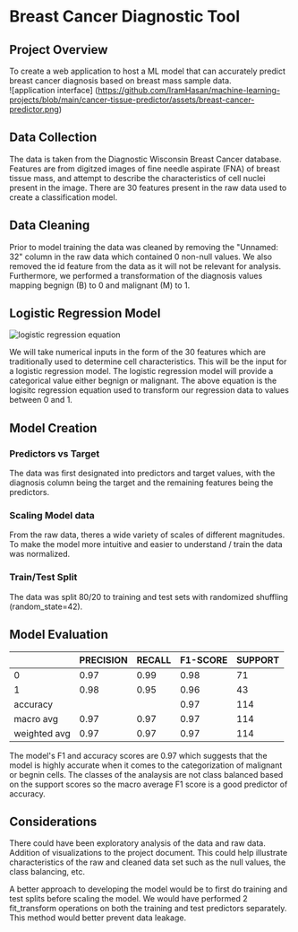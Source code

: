 # Breast Cancer Diagnostic Tool

## Project Overview
To create a web application to host a ML model that can accurately predict breast cancer diagnosis based on breast mass sample data.  
![application interface] (https://github.com/IramHasan/machine-learning-projects/blob/main/cancer-tissue-predictor/assets/breast-cancer-predictor.png)

## Data Collection
The data is taken from the Diagnostic Wisconsin Breast Cancer database.
Features are from digitzed images of fine needle aspirate (FNA) of breast tissue mass, and attempt to describe the characteristics of cell nuclei present in the image. There are 30 features present in the raw data used to create a classification model.

## Data Cleaning
Prior to model training the data was cleaned by removing the "Unnamed: 32" column in the raw data which contained 0 non-null values. We also removed the id feature from the data as it will not be relevant for analysis.
Furthermore, we performed a transformation of the diagnosis values mapping begnign (B) to 0 and malignant (M) to 1. 

## Logistic Regression Model
![logistic regression equation](https://github.com/user-attachments/assets/4588de16-3f27-4200-9aed-5c670754f05e)  

We will take numerical inputs in the form of the 30 features which are traditionally used to determine cell characteristics. This will be the input for a logistic regression model. The logistic regression model will provide a categorical value either begnign or malignant. 
The above equation is the logisitc regression equation used to transform our regression data to values between 0 and 1.

## Model Creation
### Predictors vs Target
The data was first designated into predictors and target values, with the diagnosis column being the target and the remaining features being the predictors.

### Scaling Model data
From the raw data, theres a wide variety of scales of different magnitudes. To make the model more intuitive and easier to understand / train the data was normalized.

### Train/Test Split
The data was split 80/20 to training and test sets with randomized shuffling (random_state=42).

## Model Evaluation
|              | PRECISION | RECALL | F1-SCORE | SUPPORT | 
|--------------|-----------|--------|----------|---------|
| 0            | 0.97      | 0.99   | 0.98     | 71      |
| 1            | 0.98      | 0.95   | 0.96     | 43      |
| accuracy     |           |        | 0.97     | 114     |
| macro avg    | 0.97      | 0.97   | 0.97     | 114     |
| weighted avg | 0.97      | 0.97   | 0.97     | 114     |

The model's F1 and accuracy scores are 0.97 which suggests that the model is highly accurate when it comes to the categorization of malignant or begnin cells. The classes of the analaysis are not class balanced based on the support scores so the macro average F1 score is a good predictor of accuracy. 

## Considerations
There could have been exploratory analysis of the data and raw data. Addition of visualizations to the project document. This could help illustrate characteristics of the raw and cleaned data set such as the null values, the class balancing, etc.

A better approach to developing the model would be to first do training and test splits before scaling the model. We would have performed 2 fit_transform operations on both the training and test predictors separately. This method would better prevent data leakage.

